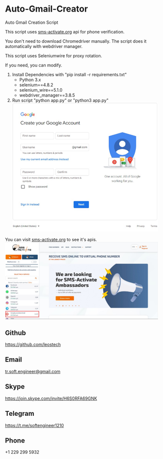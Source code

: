 # Auto-Gmail-Creator

Auto Gmail Creation Script

This script uses [sms-activate.org](https://sms-activate.org) api for phone verification.

You don't need to download Chromedriver manually. The script does it automatically with webdriver manager.

This script uses Seleniumwire for proxy rotation.

If you need, you can modify.

1. Install Dependencies with "pip install -r requirements.txt"
    - Python 3.x
    - selenium==4.8.2
    - selenium_wire==5.1.0
    - webdriver_manager==3.8.5
2. Run script 
    "python app.py" or "python3 app.py"
    ![image](./gmail-create.jpg)

You can visit [sms-activate.org](https://sms-activate.org) to see it's apis.
    ![sms-activate](./sms.jpg)
    

## Github

https://github.com/leostech

## Email

tr.soft.engineer@gmail.com

## Skype

https://join.skype.com/invite/H6S0RFA69GNK

## Telegram

https://t.me/softengineer1210

## Phone

+1 229 299 5932


